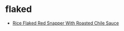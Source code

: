 # flaked

 * [Rice Flaked Red Snapper With Roasted Chile Sauce](index/r/rice-flaked-red-snapper-with-roasted-chile-sauce-235712.json)
